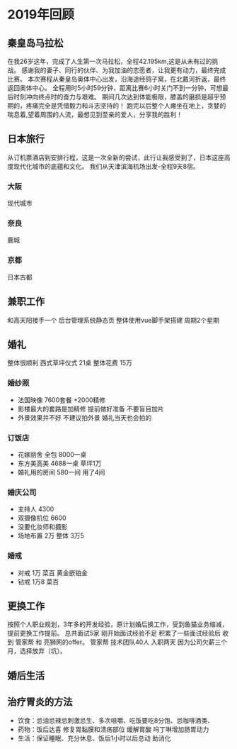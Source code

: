 # 2019年回顾
## 秦皇岛马拉松
在我26岁这年，完成了人生第一次马拉松，全程42.195km,这是从未有过的挑战。
感谢我的妻子、同行的伙伴、为我加油的志愿者，让我更有动力，最终完成比赛。
本次赛程从秦皇岛奥体中心出发，沿海途经鸽子窝，在北戴河折返，最终返回奥体中心。
全程用时5小时59分钟，距离比赛6小时关门不到一分钟，可想最后时刻冲向终点时的奋力与艰难。
期间几次达到体能极限，膝盖的磨损是超乎预期的，疼痛完全是凭借毅力和斗志坚持的！
跑完以后整个人瘫坐在地上，贪婪的喘息着,望着周围的人流，最想见到至亲的爱人，分享我的胜利！
## 日本旅行
从订机票酒店到安排行程，这是一次全新的尝试，此行让我感受到了，日本这座高度现代化城市的底蕴和文化。
我们从天津滨海机场出发-全程9天8宿。

### 大阪
现代城市
### 奈良
鹿城
### 京都
日本古都
## 兼职工作 
和高天阳接手一个 后台管理系统静态页 整体使用vue脚手架搭建 周期2个星期 
## 婚礼
整体很顺利 西式草坪仪式 21桌 整体花费 15万
### 婚纱照
- 法国映像 7600套餐 +2000精修 
- 影楼最大的套路是加精修 提前做好准备 不要盲目加片
- 外景效果并不好 不建议拍外景 婚礼当天也会拍的 
### 订饭店
- 花嫁丽舍 全包 8000一桌 
- 东方美高美 4688一桌 草坪1万
- 婚礼用的房间 580一间 用了4间
### 婚庆公司

- 主持人 4300
- 双摄像机位 6600
- 没要化妆师和摄影
- 场地布置 2万 整体 3万5

### 婚戒

- 对戒 1万 菜百 黄金嵌铂金
- 钻戒 1万8 菜百

## 更换工作

按照个人职业规划，3年多的开发经验，原计划婚后换工作，受到鱼猫业务缩减，提前更换工作提前。
总共面试5家 刚开始面试经验不足 积累了一些面试经验后 收到 管家帮 和 亮狮网的offer。
管家帮 技术团队40人 入职两天 因为公司欠薪三个月，选择放弃（坑）。

## 婚后生活

## 治疗胃炎的方法
- 饮食：忌油忌辣忌刺激忌生、多次咀嚼、吃饭要吃8分饱、忌咖啡酒类、
- 药物：饭后达喜 修复胃黏膜和溃疡部位 缓解胃酸 吗丁啉增加肠胃动力
- 生活：保证睡眠、充分休息、饭后1小时以后总动 助消化















